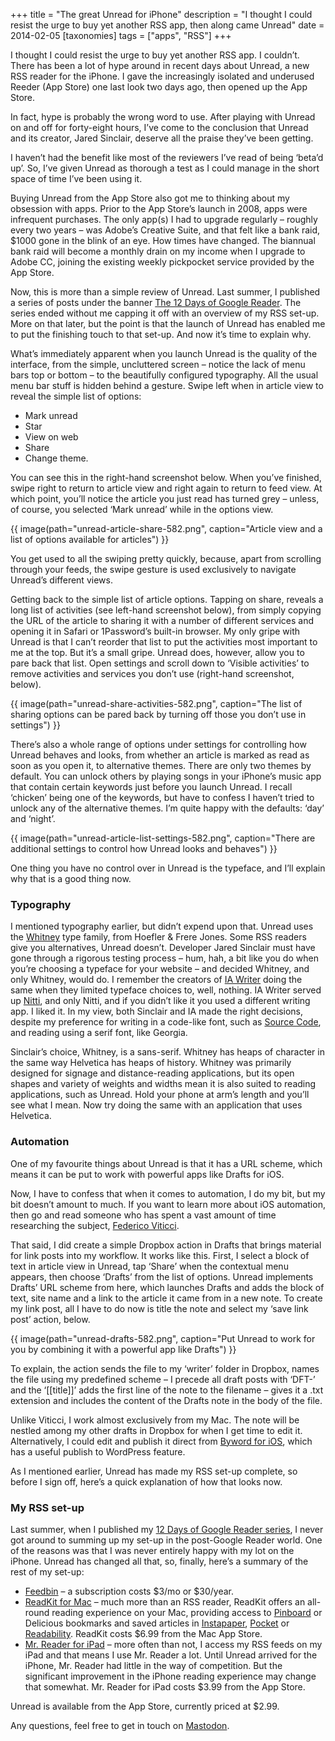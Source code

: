 +++
title = "The great Unread for iPhone"
description = "I thought I could resist the urge to buy yet another RSS app, then along came Unread"
date = 2014-02-05
[taxonomies]
tags = ["apps", "RSS"]
+++

I thought I could resist the urge to buy yet another RSS app. I couldn’t. There has been a lot of hype around in recent days about Unread, a new RSS reader for the iPhone. I gave the increasingly isolated and underused Reeder (App Store) one last look two days ago, then opened up the App Store. 

In fact, hype is probably the wrong word to use. After playing with Unread on and off for forty-eight hours, I’ve come to the conclusion that Unread and its creator, Jared Sinclair, deserve all the praise they’ve been getting. 

I haven’t had the benefit like most of the reviewers I’ve read of being ‘beta’d up’. So, I’ve given Unread as thorough a test as I could manage in the short space of time I’ve been using it.

Buying Unread from the App Store also got me to thinking about my obsession with apps. Prior to the App Store’s launch in 2008, apps were infrequent purchases. The only app(s) I had to upgrade regularly – roughly every two years – was Adobe’s Creative Suite, and that felt like a bank raid, $1000 gone in the blink of an eye. How times have changed. The biannual bank raid will become a monthly drain on my income when I upgrade to Adobe CC, joining the existing weekly pickpocket service provided by the App Store.

Now, this is more than a simple review of Unread. Last summer, I published a series of posts under the banner [The 12 Days of Google Reader](/tags/12-days-of-google-reader/). The series ended without me capping it off with an overview of my RSS set-up. More on that later, but the point is that the launch of Unread has enabled me to put the finishing touch to that set-up. And now it’s time to explain why.

What’s immediately apparent when you launch Unread is the quality of the interface, from the simple, uncluttered screen – notice the lack of menu bars top or bottom – to the beautifully configured typography. All the usual menu bar stuff is hidden behind a gesture. Swipe left when in article view to reveal the simple list of options:

* Mark unread
* Star
* View on web
* Share
* Change theme.

You can see this in the right-hand screenshot below. When you’ve finished, swipe right to return to article view and right again to return to feed view. At which point, you’ll notice the article you just read has turned grey – unless, of course, you selected ‘Mark unread’ while in the options view. 

{{ image(path="unread-article-share-582.png", caption="Article view and a list of options available for articles") }}

You get used to all the swiping pretty quickly, because, apart from scrolling through your feeds, the swipe gesture is used exclusively to navigate Unread’s different views.

Getting back to the simple list of article options. Tapping on share, reveals a long list of activities (see left-hand screenshot below), from simply copying the URL of the article to sharing it with a number of different services and opening it in Safari or 1Password’s built-in browser. My only gripe with Unread is that I can’t reorder that list to put the activities most important to me at the top. But it’s a small gripe. Unread does, however, allow you to pare back that list. Open settings and scroll down to ‘Visible activities’ to remove activities and services you don’t use (right-hand screenshot, below).

{{ image(path="unread-share-activities-582.png", caption="The list of sharing options can be pared back by turning off those you don’t use in settings") }}

There’s also a whole range of options under settings for controlling how Unread behaves and looks, from whether an article is marked as read as soon as you open it, to alternative themes. There are only two themes by default. You can unlock others by playing songs in your iPhone’s music app that contain certain keywords just before you launch Unread. I recall ‘chicken’ being one of the keywords, but have to confess I haven’t tried to unlock any of the alternative themes. I’m quite happy with the defaults: ‘day’ and ‘night’.

{{ image(path="unread-article-list-settings-582.png", caption="There are additional settings to control how Unread looks and behaves") }}

One thing you have no control over in Unread is the typeface, and I’ll explain why that is a good thing now.

### Typography

I mentioned typography earlier, but didn’t expend upon that. Unread uses the [Whitney](http://www.typography.com/fonts/whitney/overview/) type family, from Hoefler & Frere Jones. Some RSS readers give you alternatives, Unread doesn’t. Developer Jared Sinclair must have gone through a rigorous testing process – hum, hah, a bit like you do when you’re choosing a typeface for your website – and decided Whitney, and only Whitney, would do. I remember the creators of [IA Writer](http://www.iawriter.com/mac/) doing the same when they limited typeface choices to, well, nothing. IA Writer served up [Nitti](http://www.fontshop.com/fonts/downloads/bold_monday/nitti_ot/), and only Nitti, and if you didn’t like it you used a different writing app. I liked it. In my view, both Sinclair and IA made the right decisions, despite my preference for writing in a code-like font, such as [Source Code](https://blogs.adobe.com/typblography/2012/09/source-code-pro.html), and reading using a serif font, like Georgia. 

Sinclair’s choice, Whitney, is a sans-serif. Whitney has heaps of character in the same way Helvetica has heaps of history. Whitney was primarily designed for signage and distance-reading applications, but its open shapes and variety of weights and widths mean it is also suited to reading applications, such as Unread. Hold your phone at arm’s length and you’ll see what I mean. Now try doing the same with an application that uses Helvetica.

### Automation

One of my favourite things about Unread is that it has a URL scheme, which means it can be put to work with powerful apps like Drafts for iOS. 

Now, I have to confess that when it comes to automation, I do my bit, but my bit doesn’t amount to much. If you want to learn more about iOS automation, then go and read someone who has spent a vast amount of time researching the subject, [Federico Viticci](http://twitter.com/viticci).

That said, I did create a simple Dropbox action in Drafts that brings material for link posts into my workflow. It works like this. First, I select a block of text in article view in Unread, tap ‘Share’ when the contextual menu appears, then choose ‘Drafts’ from the list of options. Unread implements Drafts’ URL scheme from here, which launches Drafts and adds the block of text, site name and a link to the article it came from in a new note. To create my link post, all I have to do now is title the note and select my ‘save link post’ action, below. 

{{ image(path="unread-drafts-582.png", caption="Put Unread to work for you by combining it with a powerful app like Drafts") }}

To explain, the action sends the file to my ‘writer’ folder in Dropbox, names the file using my predefined scheme – I precede all draft posts with ‘DFT-’ and the ‘[[title]]’ adds the first line of the note to the filename – gives it a .txt extension and includes the content of the Drafts note in the body of the file. 

Unlike Viticci, I work almost exclusively from my Mac. The note will be nestled among my other drafts in Dropbox for when I get time to edit it. Alternatively, I could edit and publish it direct from [Byword for iOS](http://bywordapp.com), which has a useful publish to WordPress feature.

As I mentioned earlier, Unread has made my RSS set-up complete, so before I sign off, here’s a quick explanation of how that looks now.

### My RSS set-up

Last summer, when I published my [12 Days of Google Reader series](/tags/12-days-of-google-reader/), I never got around to summing up my set-up in the post-Google Reader world. One of the reasons was that I was never entirely happy with my lot on the iPhone. Unread has changed all that, so, finally, here’s a summary of the rest of my set-up:

* [Feedbin](https://feedbin.me) – a subscription costs $3/mo or $30/year.
* [ReadKit for Mac](http://readkitapp.com) – much more than an RSS reader, ReadKit offers an all-round reading experience on your Mac, providing access to [Pinboard](https://pinboard.in/) or Delicious bookmarks and saved articles in [Instapaper](http://www.instapaper.com), [Pocket](http://getpocket.com/a/) or [Readability](https://www.readability.com). ReadKit costs $6.99 from the Mac App Store.
* [Mr. Reader for iPad](http://www.curioustimes.de/mrreader/) – more often than not, I access my RSS feeds on my iPad and that means I use Mr. Reader a lot. Until Unread arrived for the iPhone, Mr. Reader had little in the way of competition. But the significant improvement in the iPhone reading experience may change that somewhat. Mr. Reader for iPad costs $3.99 from the App Store.

Unread is available from the App Store, currently priced at $2.99.

Any questions, feel free to get in touch on [Mastodon](https://mastodon.social/@macminded).